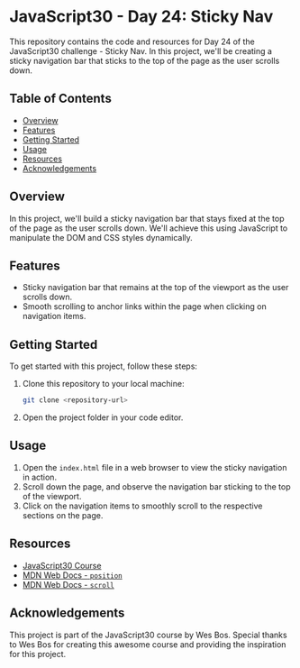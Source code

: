# JavaScript30 - Day 24: Sticky Nav

This repository contains the code and resources for Day 24 of the JavaScript30 challenge - Sticky Nav. In this project, we'll be creating a sticky navigation bar that sticks to the top of the page as the user scrolls down.

## Table of Contents

- [Overview](#overview)
- [Features](#features)
- [Getting Started](#getting-started)
- [Usage](#usage)
- [Resources](#resources)
- [Acknowledgements](#acknowledgements)

## Overview

In this project, we'll build a sticky navigation bar that stays fixed at the top of the page as the user scrolls down. We'll achieve this using JavaScript to manipulate the DOM and CSS styles dynamically.

## Features

- Sticky navigation bar that remains at the top of the viewport as the user scrolls down.
- Smooth scrolling to anchor links within the page when clicking on navigation items.

## Getting Started

To get started with this project, follow these steps:

1. Clone this repository to your local machine:

   ```bash
   git clone <repository-url>
   ```

2. Open the project folder in your code editor.

## Usage

1. Open the `index.html` file in a web browser to view the sticky navigation in action.
2. Scroll down the page, and observe the navigation bar sticking to the top of the viewport.
3. Click on the navigation items to smoothly scroll to the respective sections on the page.

## Resources

- [JavaScript30 Course](https://javascript30.com/)
- [MDN Web Docs - `position`](https://developer.mozilla.org/en-US/docs/Web/CSS/position)
- [MDN Web Docs - `scroll`](https://developer.mozilla.org/en-US/docs/Web/Events/scroll)

## Acknowledgements

This project is part of the JavaScript30 course by Wes Bos. Special thanks to Wes Bos for creating this awesome course and providing the inspiration for this project.
